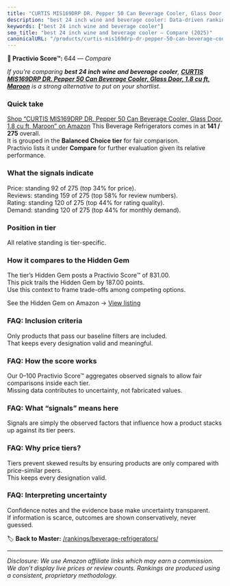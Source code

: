 ```yaml
---
title: "CURTIS MIS169DRP DR. Pepper 50 Can Beverage Cooler, Glass Door, 1.8 cu ft, Maroon"
description: "best 24 inch wine and beverage cooler: Data-driven ranking using the Practivio Score™. Positioned by quality, value, demand, findability, momentum."
keywords: ["best 24 inch wine and beverage cooler"]
seo_title: "best 24 inch wine and beverage cooler — Compare (2025)"
canonicalURL: "/products/curtis-mis169drp-dr-pepper-50-can-beverage-cooler-glass-door-18-cu-ft-maroon-B08WGJG74Y/"
---
```


**🛒 Practivio Score™:** 644 — _Compare_


*If you're comparing **best 24 inch wine and beverage cooler**, **[CURTIS MIS169DRP DR. Pepper 50 Can Beverage Cooler, Glass Door, 1.8 cu ft, Maroon](https://www.amazon.com/dp/B08WGJG74Y?tag=practivio-20)** is a strong alternative to put on your shortlist.*
### Quick take
[Shop “CURTIS MIS169DRP DR. Pepper 50 Can Beverage Cooler, Glass Door, 1.8 cu ft, Maroon” on Amazon](https://www.amazon.com/dp/B08WGJG74Y?tag=practivio-20)
This Beverage Refrigerators comes in at **141 / 275** overall.  
It is grouped in the **Balanced Choice tier** for fair comparison.  
Practivio lists it under **Compare** for further evaluation given its relative performance.

### What the signals indicate
Price: standing 92 of 275 (top 34% for price).  
Reviews: standing 159 of 275 (top 58% for review numbers).  
Rating: standing 120 of 275 (top 44% for rating quality).  
Demand: standing 120 of 275 (top 44% for monthly demand).

### Position in tier
All relative standing is tier-specific.

### How it compares to the Hidden Gem
The tier’s Hidden Gem posts a Practivio Score™ of 831.00.  
This pick trails the Hidden Gem by 187.00 points.  
Use this context to frame trade-offs among competing options.  

See the Hidden Gem on Amazon → [View listing](https://www.amazon.com/dp/B0786TJC33?tag=practivio-20)

### FAQ: Inclusion criteria
Only products that pass our baseline filters are included.  
That keeps every designation valid and meaningful.

### FAQ: How the score works
Our 0–100 Practivio Score™ aggregates observed signals to allow fair comparisons inside each tier.  
Missing data contributes to uncertainty, not fabricated values.

### FAQ: What “signals” means here
Signals are simply the observed factors that influence how a product stacks up against its tier peers.

### FAQ: Why price tiers?
Tiers prevent skewed results by ensuring products are only compared with price-similar peers.  
This keeps every designation valid.

### FAQ: Interpreting uncertainty
Confidence notes and the evidence base make uncertainty transparent.  
If information is scarce, outcomes are shown conservatively, never guessed.

<!-- Missing template for Compare/CompareWithinPriceClass -->


🏷️ **Back to Master:** [/rankings/beverage-refrigerators/](/rankings/beverage-refrigerators/)

---
_Disclosure: We use Amazon affiliate links which may earn a commission. We don’t display live prices or review counts. Rankings are produced using a consistent, proprietary methodology._
